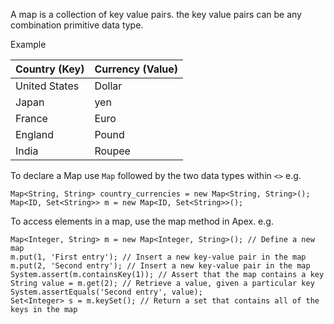 A map is a collection of key value pairs. the key value pairs can be any combination primitive data type. 

Example 

| Country (Key) | Currency (Value) | 
|--| --| 
| United States| Dollar | 
| Japan | yen |
| France | Euro |
| England | Pound |
| India | Roupee | 

To declare a Map use `Map` followed by the two data types within `<>` e.g.
```
Map<String, String> country_currencies = new Map<String, String>(); Map<ID, Set<String>> m = new Map<ID, Set<String>>();
```
To access elements in a map, use the map method in Apex. e.g.
```
Map<Integer, String> m = new Map<Integer, String>(); // Define a new map 
m.put(1, 'First entry'); // Insert a new key-value pair in the map 
m.put(2, 'Second entry'); // Insert a new key-value pair in the map System.assert(m.containsKey(1)); // Assert that the map contains a key 
String value = m.get(2); // Retrieve a value, given a particular key 
System.assertEquals('Second entry', value); 
Set<Integer> s = m.keySet(); // Return a set that contains all of the keys in the map
```
